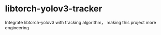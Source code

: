 # libtorch-yolov3-tracker
Integrate libtorch-yolov3 with tracking algorithm， making this project more engineering
